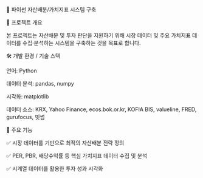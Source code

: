 📌 파이썬 자산배분/가치지표 시스템 구축

📍 프로젝트 개요

본 프로젝트는 자산배분 및 투자 판단을 지원하기 위해 시장 데이터 및 주요 가치지표 데이터를 수집·분석하는 시스템을 구축하는 것을 목표로 합니다.

🛠 개발 환경 / 기술 스택

언어: Python

데이터 분석: pandas, numpy

시각화: matplotlib

데이터 소스: KRX, Yahoo Finance, ecos.bok.or.kr, KOFIA BIS, valueline, FRED, gurufocus, 빗썸

🎯 주요 기능

✅ 시장 데이터를 기반으로 최적의 자산배분 전략 정의

✅ PER, PBR, 배당수익률 등 핵심 가치지표 데이터 수집 및 분석

✅ 시계열 데이터를 활용한 투자 성과 시각화
